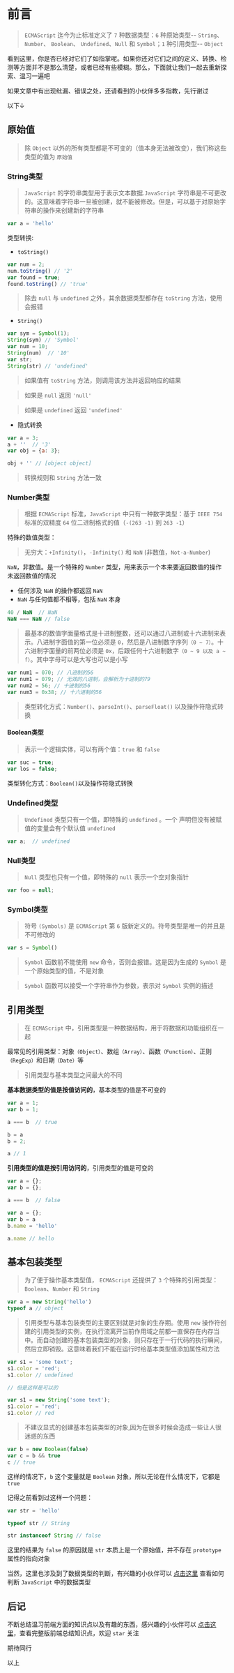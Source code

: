 # 前言

> `ECMAScript` 迄今为止标准定义了 `7` 种数据类型：`6` 种原始类型-- `String`、`Number`、 `Boolean`、 `Undefined`、`Null` 和 `Symbol`；`1` 种引用类型-- `Object`

看到这里，你是否已经对它们了如指掌呢。如果你还对它们之间的定义、转换、检测等方面并不是那么清楚，或者已经有些模糊。那么，下面就让我们一起去重新探索、温习一遍吧

如果文章中有出现纰漏、错误之处，还请看到的小伙伴多多指教，先行谢过

以下↓

## 原始值

> 除 `Object` 以外的所有类型都是不可变的（值本身无法被改变），我们称这些类型的值为 `原始值`

### String类型

> `JavaScript` 的字符串类型用于表示文本数据.`JavaScript` 字符串是不可更改的。这意味着字符串一旦被创建，就不能被修改。但是，可以基于对原始字符串的操作来创建新的字符串

```js
var a = 'hello'
```

类型转换:

- `toString()`

```js
var num = 2;
num.toString() // '2'
var found = true;
found.toString() // 'true'

```
> 除去 `null` 与 `undefined` 之外，其余数据类型都存在 `toString` 方法，使用会报错

- `String()`

```js
var sym = Symbol(1);
String(sym) // 'Symbol'
var num = 10;
String(num)  // '10'
var str;
String(str) // 'undefined'
```

> 如果值有 `toString` 方法，则调用该方法并返回响应的结果

> 如果是 `null` 返回 `'null'`

> 如果是 `undefined` 返回 `'undefined'`

- 隐式转换

```js
var a = 3;
a + ''  // '3'
var obj = {a: 3};

obj + '' // [object object]
```

> 转换规则和 `String` 方法一致



### Number类型

> 根据 `ECMAScript` 标准，`JavaScript` 中只有一种数字类型：基于 `IEEE 754` 标准的双精度 `64` 位二进制格式的值（`-(263 -1)` 到 `263 -1`）

特殊的数值类型：

> 无穷大：`+Infinity()`，`-Infinity()` 和 `NaN` (非数值，`Not-a-Number`)

`NaN`，非数值。是一个特殊的 `Number` 类型，用来表示一个本来要返回数值的操作未返回数值的情况

- 任何涉及 `NaN` 的操作都返回 `NaN`
- `NaN` 与任何值都不相等，包括 `NaN` 本身

```js
40 / NaN  // NaN
NaN === NaN // false
```

> 最基本的数值字面量格式是十进制整数，还可以通过八进制或十六进制来表示。八进制字面值的第一位必须是 `0`，然后是八进制数字序列`（0 ~ 7）`。十六进制字面量的前两位必须是 `0x`，后跟任何十六进制数字`（0 ~ 9 以及 a ~ f）`。其中字母可以是大写也可以是小写

```js
var num1 = 070; // 八进制的56
var num1 = 079; // 无效的八进制，会解析为十进制的79
var num2 = 56; // 十进制的56
var num3 = 0x38; // 十六进制的56
```

> 类型转化方式：`Number()`、`parseInt()`、`parseFloat()` 以及操作符隐式转换

#### Boolean类型

> 表示一个逻辑实体，可以有两个值：`true` 和 `false`

```js
var suc = true;
var los = false;
```

类型转化方式：`Boolean()`以及操作符隐式转换

### Undefined类型

> `Undefined` 类型只有一个值，即特殊的 `undefined` 。一个  声明但没有被赋值的变量会有个默认值 `undefined`

```js
var a;  // undefined
```

### Null类型

> `Null` 类型也只有一个值，即特殊的 `null` 表示一个空对象指针

```js
var foo = null;
```

### Symbol类型

> 符号 `(Symbols)` 是 `ECMAScript` 第 `6` 版新定义的。符号类型是唯一的并且是不可修改的

```js
var s = Symbol()
```
> `Symbol` 函数前不能使用 `new` 命令，否则会报错。这是因为生成的 `Symbol` 是一个原始类型的值，不是对象

> `Symbol` 函数可以接受一个字符串作为参数，表示对 `Symbol` 实例的描述

## 引用类型

> 在 `ECMAScript` 中，引用类型是一种数据结构，用于将数据和功能组织在一起

最常见的引用类型：对象`（Object）`、数组`（Array）`、函数`（Function）`、正则`（RegExp）`和日期`（Date）`等

> 引用类型与基本类型之间最大的不同

**基本数据类型的值是按值访问的**，基本类型的值是不可变的

```js
var a = 1;
var b = 1;

a === b  // true

b = a 
b = 2;

a // 1
```

**引用类型的值是按引用访问的**，引用类型的值是可变的

```js
var a = {};
var b = {};

a === b  // false

var a = {};
var b = a
b.name = 'hello'

a.name // hello
```

## 基本包装类型

> 为了便于操作基本类型值， `ECMAScript` 还提供了 `3` 个特殊的引用类型：`Boolean`、`Number` 和 `String`

```js
var a = new String('hello')
typeof a // object 
```

> 引用类型与基本包装类型的主要区别就是对象的生存期。使用 `new` 操作符创建的引用类型的实例，在执行流离开当前作用域之前都一直保存在内存当中。而自动创建的基本包装类型的对象，则只存在于一行代码的执行瞬间，然后立即销毁。这意味着我们不能在运行时给基本类型值添加属性和方法

```js
var s1 = 'some text';
s1.color = 'red';
s1.color // undefined

// 但是这样是可以的

var s1 = new String('some text');
s1.color = 'red';
s1.color // red 
```

> 不建议显式的创建基本包装类型的对象,因为在很多时候会造成一些让人很迷惑的东西

```js
var b = new Boolean(false)
var c = b && true
c // true
```

这样的情况下，`b` 这个变量就是 `Boolean` 对象，所以无论在什么情况下，它都是 `true`

记得之前看到过这样一个问题：

```js
var str = 'hello'

typeof str // String

str instanceof String // false
```

这里的结果为 `false` 的原因就是 `str` 本质上是一个原始值，并不存在 `prototype` 属性的指向对象

当然，这里也涉及到了数据类型的判断，有兴趣的小伙伴可以 [点击这里](https://segmentfault.com/a/1190000018536392#articleHeader2) 查看如何判断 `JavaScript` 中的数据类型

## 后记

不断总结温习前端方面的知识点以及有趣的东西，感兴趣的小伙伴可以 [点击这里](https://github.com/ltadpoles/web-document)，查看完整版前端总结知识点，欢迎 `star` 关注

期待同行

以上